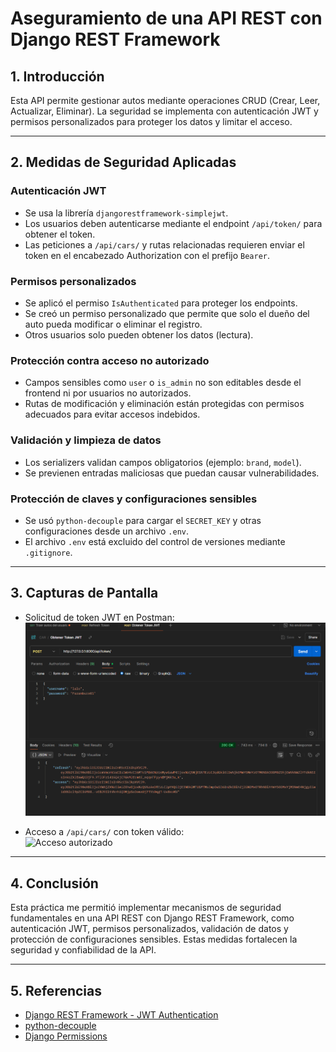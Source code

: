 # Aseguramiento de una API REST con Django REST Framework

## 1. Introducción

Esta API permite gestionar autos mediante operaciones CRUD (Crear, Leer, Actualizar, Eliminar). La seguridad se implementa con autenticación JWT y permisos personalizados para proteger los datos y limitar el acceso.

---

## 2. Medidas de Seguridad Aplicadas

### Autenticación JWT

- Se usa la librería `djangorestframework-simplejwt`.
- Los usuarios deben autenticarse mediante el endpoint `/api/token/` para obtener el token.
- Las peticiones a `/api/cars/` y rutas relacionadas requieren enviar el token en el encabezado Authorization con el prefijo `Bearer`.

### Permisos personalizados

- Se aplicó el permiso `IsAuthenticated` para proteger los endpoints.
- Se creó un permiso personalizado que permite que solo el dueño del auto pueda modificar o eliminar el registro.
- Otros usuarios solo pueden obtener los datos (lectura).

### Protección contra acceso no autorizado

- Campos sensibles como `user` o `is_admin` no son editables desde el frontend ni por usuarios no autorizados.
- Rutas de modificación y eliminación están protegidas con permisos adecuados para evitar accesos indebidos.

### Validación y limpieza de datos

- Los serializers validan campos obligatorios (ejemplo: `brand`, `model`).
- Se previenen entradas maliciosas que puedan causar vulnerabilidades.

### Protección de claves y configuraciones sensibles

- Se usó `python-decouple` para cargar el `SECRET_KEY` y otras configuraciones desde un archivo `.env`.
- El archivo `.env` está excluido del control de versiones mediante `.gitignore`.

---

## 3. Capturas de Pantalla

- Solicitud de token JWT en Postman:  
  ![Token JWT](images/OBTENER_TOKEN.png)

- Acceso a `/api/cars/` con token válido:  
  ![Acceso autorizado](images/API_CARS.png)






---

## 4. Conclusión

Esta práctica me permitió implementar mecanismos de seguridad fundamentales en una API REST con Django REST Framework, como autenticación JWT, permisos personalizados, validación de datos y protección de configuraciones sensibles. Estas medidas fortalecen la seguridad y confiabilidad de la API.

---

## 5. Referencias

- [Django REST Framework - JWT Authentication](https://www.django-rest-framework.org/api-guide/authentication/#json-web-token-authentication)
- [python-decouple](https://github.com/henriquebastos/python-decouple)
- [Django Permissions](https://docs.djangoproject.com/en/5.2/topics/auth/default/#permissions-and-authorization)
